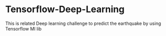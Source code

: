 # Tensorflow-Deep-Learning
This is related Deep learning challenge to predict the earthquake by using Tensorflow Ml lib
